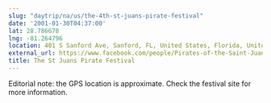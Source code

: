 ```yaml
---
slug: "daytrip/na/us/the-4th-st-juans-pirate-festival"
date: '2001-01-30T04:37:00'
lat: 28.786678
lng: -81.264796
location: 401 S Sanford Ave, Sanford, FL, United States, Florida, United States
external_url: https://www.facebook.com/people/Pirates-of-the-Saint-Juans-Festival/100064343933007/
title: The St Juans Pirate Festival
---
```


Editorial note: the GPS location is approximate. Check the festival site for more information.
